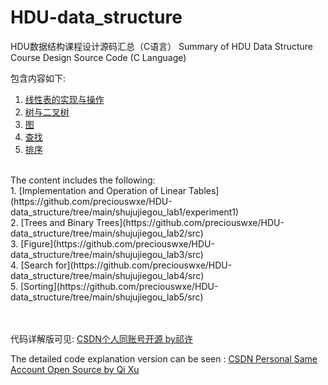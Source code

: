# HDU-data_structure
HDU数据结构课程设计源码汇总（C语言）
Summary of HDU Data Structure Course Design Source Code (C Language) <br>

包含内容如下: <br>
1. [线性表的实现与操作](https://github.com/preciouswxe/HDU-data_structure/tree/main/shujujiegou_lab1/experiment1)<br>
2. [树与二叉树](https://github.com/preciouswxe/HDU-data_structure/tree/main/shujujiegou_lab2/src)<br>
3. [图](https://github.com/preciouswxe/HDU-data_structure/tree/main/shujujiegou_lab3/src)<br>
4. [查找](https://github.com/preciouswxe/HDU-data_structure/tree/main/shujujiegou_lab4/src)<br>
5. [排序](https://github.com/preciouswxe/HDU-data_structure/tree/main/shujujiegou_lab5/src)<br>
<br>
The content includes the following:<br>
1. [Implementation and Operation of Linear Tables](https://github.com/preciouswxe/HDU-data_structure/tree/main/shujujiegou_lab1/experiment1)<br>
2. [Trees and Binary Trees](https://github.com/preciouswxe/HDU-data_structure/tree/main/shujujiegou_lab2/src)<br>
3. [Figure](https://github.com/preciouswxe/HDU-data_structure/tree/main/shujujiegou_lab3/src)<br>
4. [Search for](https://github.com/preciouswxe/HDU-data_structure/tree/main/shujujiegou_lab4/src)<br>
5. [Sorting](https://github.com/preciouswxe/HDU-data_structure/tree/main/shujujiegou_lab5/src)<br>
<br><br>

代码详解版可见: [CSDN个人同账号开源 by祁许](https://blog.csdn.net/2302_78965451?spm=1000.2115.3001.5343) <br>

The detailed code explanation version can be seen : [CSDN Personal Same Account Open Source by Qi Xu](https://blog.csdn.net/2302_78965451?spm=1000.2115.3001.5343) <br>
